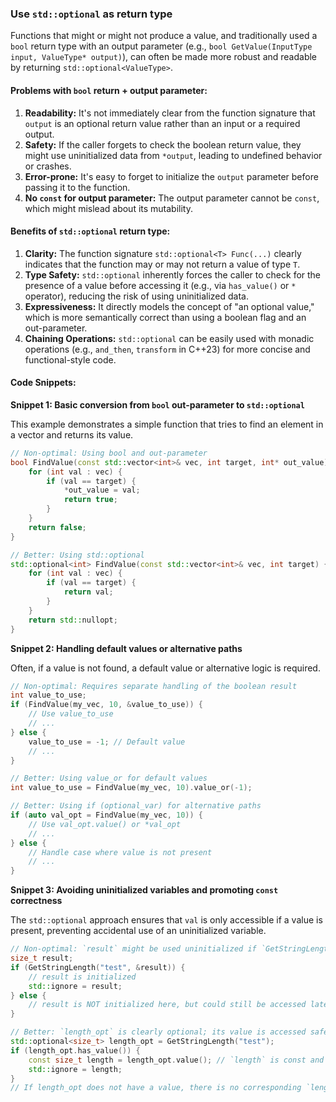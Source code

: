 ### Use `std::optional` as return type

Functions that might or might not produce a value, and traditionally used a `bool` return type with an output parameter (e.g., `bool GetValue(InputType input, ValueType* output)`), can often be made more robust and readable by returning `std::optional<ValueType>`.

#### Problems with `bool` return + output parameter:

1.  **Readability:** It's not immediately clear from the function signature that `output` is an optional return value rather than an input or a required output.
2.  **Safety:** If the caller forgets to check the boolean return value, they might use uninitialized data from `*output`, leading to undefined behavior or crashes.
3.  **Error-prone:** It's easy to forget to initialize the `output` parameter before passing it to the function.
4.  **No `const` for output parameter:** The output parameter cannot be `const`, which might mislead about its mutability.

#### Benefits of `std::optional` return type:

1.  **Clarity:** The function signature `std::optional<T> Func(...)` clearly indicates that the function may or may not return a value of type `T`.
2.  **Type Safety:** `std::optional` inherently forces the caller to check for the presence of a value before accessing it (e.g., via `has_value()` or `*` operator), reducing the risk of using uninitialized data.
3.  **Expressiveness:** It directly models the concept of "an optional value," which is more semantically correct than using a boolean flag and an out-parameter.
4.  **Chaining Operations:** `std::optional` can be easily used with monadic operations (e.g., `and_then`, `transform` in C++23) for more concise and functional-style code.

#### Code Snippets:

**Snippet 1: Basic conversion from `bool` out-parameter to `std::optional`**

This example demonstrates a simple function that tries to find an element in a vector and returns its value.

```cpp
// Non-optimal: Using bool and out-parameter
bool FindValue(const std::vector<int>& vec, int target, int* out_value) {
    for (int val : vec) {
        if (val == target) {
            *out_value = val;
            return true;
        }
    }
    return false;
}
````

```cpp
// Better: Using std::optional
std::optional<int> FindValue(const std::vector<int>& vec, int target) {
    for (int val : vec) {
        if (val == target) {
            return val;
        }
    }
    return std::nullopt;
}
```

**Snippet 2: Handling default values or alternative paths**

Often, if a value is not found, a default value or alternative logic is required.

```cpp
// Non-optimal: Requires separate handling of the boolean result
int value_to_use;
if (FindValue(my_vec, 10, &value_to_use)) {
    // Use value_to_use
    // ...
} else {
    value_to_use = -1; // Default value
    // ...
}
```

```cpp
// Better: Using value_or for default values
int value_to_use = FindValue(my_vec, 10).value_or(-1);

// Better: Using if (optional_var) for alternative paths
if (auto val_opt = FindValue(my_vec, 10)) {
    // Use val_opt.value() or *val_opt
    // ...
} else {
    // Handle case where value is not present
    // ...
}
```

**Snippet 3: Avoiding uninitialized variables and promoting `const` correctness**

The `std::optional` approach ensures that `val` is only accessible if a value is present, preventing accidental use of an uninitialized variable.

```cpp
// Non-optimal: `result` might be used uninitialized if `GetStringLength` returns false
size_t result;
if (GetStringLength("test", &result)) {
    // result is initialized
    std::ignore = result;
} else {
    // result is NOT initialized here, but could still be accessed later
}
```

```cpp
// Better: `length_opt` is clearly optional; its value is accessed safely
std::optional<size_t> length_opt = GetStringLength("test");
if (length_opt.has_value()) {
    const size_t length = length_opt.value(); // `length` is const and initialized
    std::ignore = length;
}
// If length_opt does not have a value, there is no corresponding `length` variable to misuse.
```

